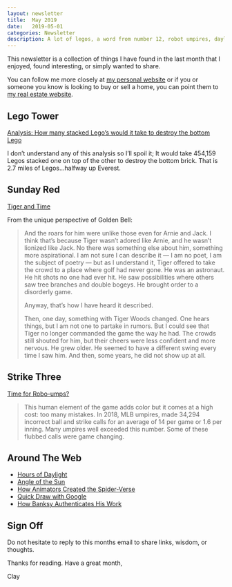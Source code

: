 ```yaml
---
layout: newsletter
title:  May 2019
date:   2019-05-01
categories: Newsletter
description: A lot of legos, a word from number 12, robot umpires, daylight hours, sunshine, animating Into the Spider-Verse, Banksy authentication
---
```


This newsletter is a collection of things I have found in the last month that I enjoyed, found interesting, or simply wanted to share.

You can follow me more closely at [my personal website](http://claycarson.net "Personal Website") or if you or someone you know is looking to buy or sell a home, you can point them to [my real estate website](http://claycarson.com "Business Website ").

## Lego Tower

[Analysis: How many stacked Lego’s would it take to destroy the bottom Lego](https://www.scribd.com/document/66096946/A-Redditor-s-Dilemma "Analysis: How many stacked Lego’s would it take to destroy the bottom Lego")

I don’t understand any of this analysis so I’ll spoil it; It would take 454,159 Legos stacked one on top of the other to destroy the bottom brick. That is 2.7 miles of Legos...halfway up Everest.

## Sunday Red

[Tiger and Time](https://joeposnanski.com/tiger-and-time/)

From the unique perspective of Golden Bell:

> And the roars for him were unlike those even for Arnie and Jack. I think that’s because Tiger wasn’t adored like Arnie, and he wasn’t lionized like Jack. No there was something else about him, something more aspirational. I am not sure I can describe it — I am no poet, I am the subject of poetry — but as I understand it, Tiger offered to take the crowd to a place where golf had never gone. He was an astronaut. He hit shots no one had ever hit. He saw possibilities where others saw tree branches and double bogeys. He brought order to a disorderly game.
> 
> Anyway, that’s how I have heard it described.
> 
> Then, one day, something with Tiger Woods changed. One hears things, but I am not one to partake in rumors. But I could see that Tiger no longer commanded the game the way he had. The crowds still shouted for him, but their cheers were less confident and more nervous. He grew older. He seemed to have a different swing every time I saw him. And then, some years, he did not show up at all.
 
## Strike Three

[Time for Robo-umps?](https://www.bu.edu/today/2019/mlb-umpires-strike-zone-accuracy/ "Time for Robo-umps?")

> This human element of the game adds color but it comes at a high cost: too many mistakes. In 2018, MLB umpires, made 34,294 incorrect ball and strike calls for an average of 14 per game or 1.6 per inning. Many umpires well exceeded this number. Some of these flubbed calls were game changing.

## Around The Web

- [Hours of Daylight](https://i.redd.it/09zt0whwl1q21.gif "Hours of Daylight")
- [Angle of the Sun](https://preview.redd.it/od94t7ohh9q21.gif?format=mp4&s=9c4cccbf85fcc92a920cf12faf35c0713a071e1f "Angle of the Sun")
- [How Animators Created the Spider-Verse](https://www.youtube.com/watch?v=l-wUKu_V2Lk "How Animators Created the Spider-Verse")
- [Quick Draw with Google](https://quickdraw.withgoogle.com "Quick Draw with Google")
- [How Banksy Authenticates His Work](https://reprage.com/post/how-banksy-authenticates-his-work "How Banksy Authenticates His Work")

## Sign Off

Do not hesitate to reply to this months email to share links, wisdom, or thoughts.

Thanks for reading. Have a great month,

Clay